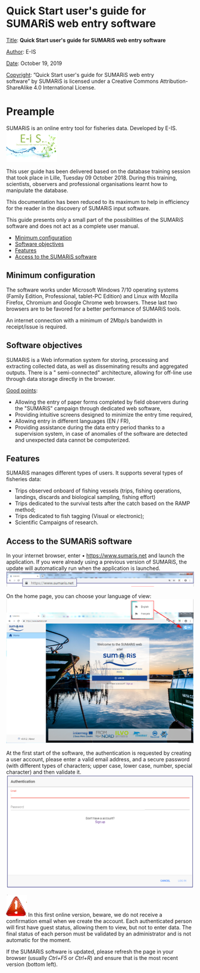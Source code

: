 # Quick Start user's guide for SUMARiS web entry software

<u>Title</u>:	 <b>Quick Start user's guide for SUMARiS web entry software</b> 

<u>Author</u>: E-IS	

<u>Date</u>:	October 19, 2019 

<u>Copyright</u>: ”Quick Start user's guide for SUMARiS web entry software” by SUMARiS is licensed under a Creative Commons Attribution-ShareAlike 4.0 International License.

# Preample

SUMARiS is an online entry tool for fisheries data. Developed by E-IS.
![](./eis.png)

This user guide has been delivered based on the database training session that took place in Lille, Tuesday 09 October 2018. During this training, scientists, observers and professional organisations learnt how to manipulate the database. 

This documentation has been reduced to its maximum to help in efficiency for the reader in the discovery of SUMARiS input software.

This guide presents only a small part of the possibilities of the SUMARiS software and does not act as a complete user manual.

- [Minimum configuration](#minimum-configuration)
- [Software objectives]()
- [Features]()
- [Access to the SUMARiS software]()

## Minimum configuration

The software works under Microsoft Windows 7/10 operating systems (Family Edition, Professional, tablet-PC Edition) and Linux with Mozilla Firefox, Chromium and Google Chrome  web browsers. These last two browsers are to be favored for a better performance of SUMARiS tools.

An internet connection with a minimum of 2Mbp/s bandwidth in receipt/issue is required.

## Software objectives

SUMARiS is a Web information system for storing, processing and extracting collected data, as well as disseminating results and aggregated outputs. 
There is a " semi-connected" architecture, allowing for off-line use through data storage directly in the browser. 

<u>Good points</u>:
- Allowing the entry of paper forms completed by field observers during the "SUMARiS" campaign through dedicated web software,
- Providing intuitive screens designed to minimize the entry time required,
-  Allowing entry in different languages (EN / FR),
- Providing assistance during the data entry period thanks to a supervision system, in case of anomalies of the software are detected and  unexpected data cannot be computerized.

## Features

SUMARiS manages different types of users. It supports several types of fisheries data:
- Trips observed onboard of fishing vessels (trips, fishing operations, landings, discards and biological sampling, fishing effort)
- Trips dedicated to the survival tests after the catch based on the RAMP method; 
- Trips dedicated to fish tagging (Visual or electronic);
- Scientific Campaigns of research.

## Access to the SUMARiS software

In your internet browser, enter •  <https://www.sumaris.net> and launch the application.
If you were already using a previous version of SUMARiS, the update will automatically run when the application is launched.
![](./welcome1.png)

On the home page, you can choose your language of view:
![](./welcome2.png)

At the first start of the software, the authentication is requested by creating a user account, please enter a valid email address, and a secure password (with different types of characters; upper case, lower case, number, special character) and then validate it.
![](./login.png)

![](./attention.png) In this first online version, beware, we do not receive a confirmation email when we create the account. Each authenticated person will first have guest status, allowing them to view, but not to enter data.  The final status of each person must be validated by an administrator and is not automatic for the moment.

If the SUMARiS software is updated, please refresh the page in your browser (usually <i>Ctrl+F5</i> or <i>Ctrl+R</i>) and ensure that is the most recent version (bottom left).
